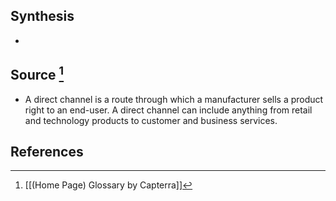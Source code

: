 ## Synthesis
- 
## Source [^1]
- A direct channel is a route through which a manufacturer sells a product right to an end-user. A direct channel can include anything from retail and technology products to customer and business services.
## References

[^1]: [[(Home Page) Glossary by Capterra]]